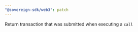 ```yaml
---
"@sovereign-sdk/web3": patch
---
```


Return transaction that was submitted when executing a `call`

